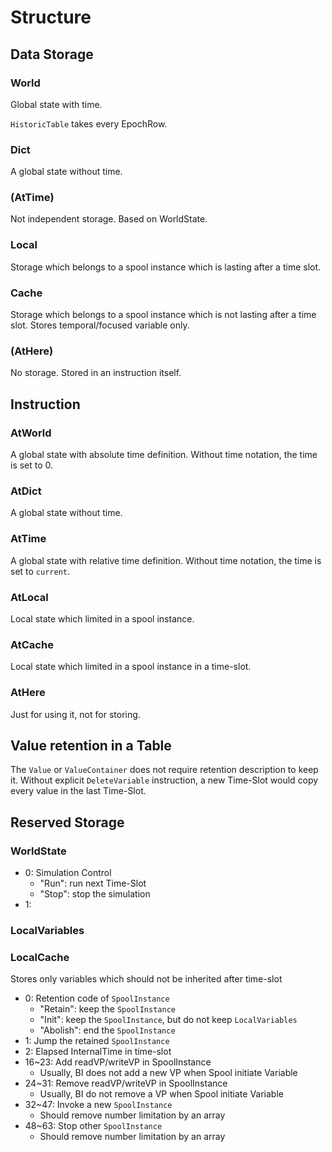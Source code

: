 Structure
====

## Data Storage

### World

Global state with time.

`HistoricTable` takes every EpochRow.

### Dict

A global state without time.

### (AtTime)

Not independent storage.
Based on WorldState.

### Local

Storage which belongs to a spool instance which is lasting after a time slot.

### Cache

Storage which belongs to a spool instance which is not lasting after a time slot.
Stores temporal/focused variable only.

### (AtHere)

No storage.
Stored in an instruction itself.

## Instruction

### AtWorld

A global state with absolute time definition.
Without time notation, the time is set to 0.

### AtDict

A global state without time.

### AtTime

 A global state with relative time definition.
Without time notation, the time is set to `current`.

### AtLocal

Local state which limited in a spool instance.

### AtCache

Local state which limited in a spool instance in a time-slot.

### AtHere

Just for using it, not for storing.


## Value retention in a Table

The `Value` or `ValueContainer` does not require retention description to keep it.
Without explicit `DeleteVariable` instruction, a new Time-Slot would copy every value in the last Time-Slot.

## Reserved Storage

### WorldState

* 0: Simulation Control
  * "Run": run next Time-Slot
  * "Stop": stop the simulation
* 1: 

### LocalVariables

### LocalCache

Stores only variables which should not be inherited after time-slot

* 0: Retention code of `SpoolInstance`
  * "Retain": keep the `SpoolInstance`
  * "Init": keep the `SpoolInstance`, but do not keep `LocalVariables`
  * "Abolish": end the `SpoolInstance`
* 1: Jump the retained `SpoolInstance`
* 2: Elapsed InternalTime in time-slot
* 16~23: Add readVP/writeVP in SpoolInstance
  * Usually, BI does not add a new VP when Spool initiate Variable
* 24~31: Remove readVP/writeVP in SpoolInstance
  * Usually, BI do not remove a VP when Spool initiate Variable
* 32~47: Invoke a new `SpoolInstance`
  * Should remove number limitation by an array
* 48~63: Stop other `SpoolInstance`
  * Should remove number limitation by an array

